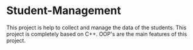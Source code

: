 # Student-Management
This project is help to collect and manage the data of the students. 
This project is completely based on C++.
OOP's are the main features of this project.

